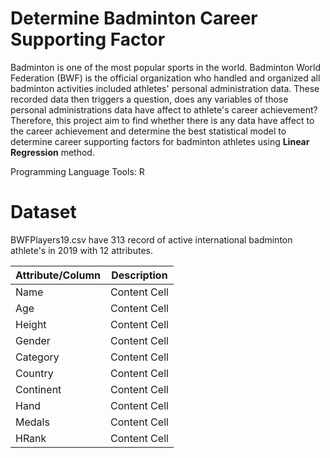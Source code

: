 # Determine Badminton Career Supporting Factor

Badminton is one of the most popular sports in the world. Badminton World Federation (BWF) is the official organization who handled and organized all badminton activities included athletes' personal administration data. These recorded data then triggers a question, does any variables of those personal administrations data have affect to athlete's career achievement? Therefore, this project aim to find whether there is any data have affect to the career achievement and determine the best statistical model to determine career supporting factors for badminton athletes using **Linear Regression** method.

Programming Language Tools: R

# Dataset
BWFPlayers19.csv have 313 record of active international badminton athlete's in 2019 with 12 attributes.

| Attribute/Column  | Description |
| ------------- | ------------- |
| Name  | Content Cell  |
| Age  | Content Cell  |
| Height  | Content Cell  |
| Gender  | Content Cell  |
| Category  | Content Cell  |
| Country  | Content Cell  |
| Continent  | Content Cell  |
| Hand  | Content Cell  |
| Medals  | Content Cell  |
| HRank  | Content Cell  |
